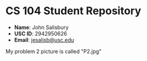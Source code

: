 # CS 104 Student Repository

- **Name**: John Salisbury
- **USC ID**: 2942950626 
- **Email**: jesalisb@usc.edu

My problem 2 picture is called "P2.jpg"